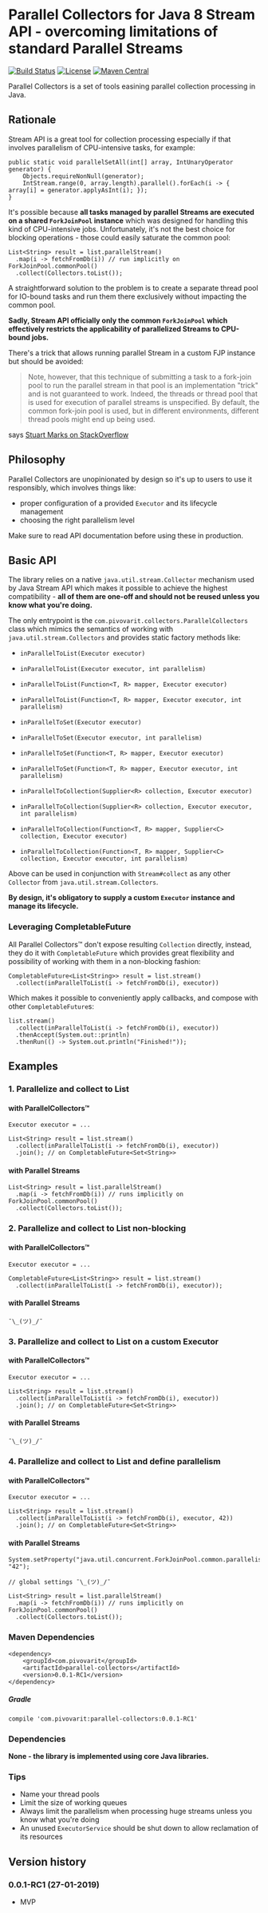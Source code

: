 # Parallel Collectors for Java 8 Stream API - overcoming limitations of standard Parallel Streams

[![Build Status](https://travis-ci.org/pivovarit/parallel-collectors.svg?branch=master)](https://travis-ci.org/pivovarit/parallel-collectors)
[![License](http://img.shields.io/:license-apache-blue.svg)](http://www.apache.org/licenses/LICENSE-2.0.html)
[![Maven Central](https://maven-badges.herokuapp.com/maven-central/com.pivovarit/parallel-collectors/badge.svg)](https://maven-badges.herokuapp.com/maven-central/com.pivovarit/parallel-collectors)

Parallel Collectors is a set of tools easining parallel collection processing in Java. 

## Rationale

Stream API is a great tool for collection processing especially if that involves parallelism of CPU-intensive tasks, for example:

    public static void parallelSetAll(int[] array, IntUnaryOperator generator) {
        Objects.requireNonNull(generator);
        IntStream.range(0, array.length).parallel().forEach(i -> { array[i] = generator.applyAsInt(i); });
    }
    
It's possible because **all tasks managed by parallel Streams are executed on a shared `ForkJoinPool` instance** which was designed for handling this kind of CPU-intensive jobs.
Unfortunately, it's not the best choice for blocking operations - those could easily saturate the common pool:

    List<String> result = list.parallelStream()
      .map(i -> fetchFromDb(i)) // run implicitly on ForkJoinPool.commonPool()
      .collect(Collectors.toList());

A straightforward solution to the problem is to create a separate thread pool for IO-bound tasks and run them there exclusively without impacting the common pool.

**Sadly, Stream API officially only the common `ForkJoinPool` which effectively restricts the applicability of parallelized Streams to CPU-bound jobs.**

There's a trick that allows running parallel Stream in a custom FJP instance but should be avoided:

> Note, however, that this technique of submitting a task to a fork-join pool to run the parallel stream in that pool is an implementation "trick" and is not guaranteed to work. Indeed, the threads or thread pool that is used for execution of parallel streams is unspecified. By default, the common fork-join pool is used, but in different environments, different thread pools might end up being used. 

says [Stuart Marks on StackOverflow](https://stackoverflow.com/questions/28985704/parallel-stream-from-a-hashset-doesnt-run-in-parallel/29272776#29272776)

## Philosophy

Parallel Collectors are unopinionated by design so it's up to users to use it responsibly, which involves things like:
- proper configuration of a provided `Executor` and its lifecycle management
- choosing the right parallelism level

Make sure to read API documentation before using these in production.

## Basic API

The library relies on a native `java.util.stream.Collector` mechanism used by Java Stream API which makes it possible to achieve the highest compatibility - **all of them are one-off and should not be reused unless you know what you're doing.**

The only entrypoint is the `com.pivovarit.collectors.ParallelCollectors` class which mimics the semantics of working with `java.util.stream.Collectors` 
and provides static factory methods like:

- `inParallelToList(Executor executor)`
- `inParallelToList(Executor executor, int parallelism)`


- `inParallelToList(Function<T, R> mapper, Executor executor)`
- `inParallelToList(Function<T, R> mapper, Executor executor, int parallelism)`


- `inParallelToSet(Executor executor)`
- `inParallelToSet(Executor executor, int parallelism)`


- `inParallelToSet(Function<T, R> mapper, Executor executor)`
- `inParallelToSet(Function<T, R> mapper, Executor executor, int parallelism)`


- `inParallelToCollection(Supplier<R> collection, Executor executor)`
- `inParallelToCollection(Supplier<R> collection, Executor executor, int parallelism)`


- `inParallelToCollection(Function<T, R> mapper, Supplier<C> collection, Executor executor)`
- `inParallelToCollection(Function<T, R> mapper, Supplier<C> collection, Executor executor, int parallelism)`

Above can be used in conjunction with `Stream#collect` as any other `Collector` from `java.util.stream.Collectors`.
 
**By design, it's obligatory to supply a custom `Executor` instance and manage its lifecycle.**

### Leveraging CompletableFuture

All Parallel Collectors™ don't expose resulting `Collection` directly, instead, they do it with `CompletableFuture` which provides great flexibility and possibility of working with them in a non-blocking fashion:

    CompletableFuture<List<String>> result = list.stream()
      .collect(inParallelToList(i -> fetchFromDb(i), executor))

Which makes it possible to conveniently apply callbacks, and compose with other `CompletableFuture`s:

    list.stream()
      .collect(inParallelToList(i -> fetchFromDb(i), executor))
      .thenAccept(System.out::println)
      .thenRun(() -> System.out.println("Finished!"));
      
## Examples

### 1. Parallelize and collect to List

#### with ParallelCollectors™

    Executor executor = ...

    List<String> result = list.stream()
      .collect(inParallelToList(i -> fetchFromDb(i), executor))
      .join(); // on CompletableFuture<Set<String>>

#### with Parallel Streams
    List<String> result = list.parallelStream()
      .map(i -> fetchFromDb(i)) // runs implicitly on ForkJoinPool.commonPool()
      .collect(Collectors.toList());
      
### 2. Parallelize and collect to List non-blocking

#### with ParallelCollectors™

    Executor executor = ...

    CompletableFuture<List<String>> result = list.stream()
      .collect(inParallelToList(i -> fetchFromDb(i), executor));
    
#### with Parallel Streams
    ¯\_(ツ)_/¯
      
### 3. Parallelize and collect to List on a custom Executor

#### with ParallelCollectors™

    Executor executor = ...

    List<String> result = list.stream()
      .collect(inParallelToList(i -> fetchFromDb(i), executor))
      .join(); // on CompletableFuture<Set<String>>
    
#### with Parallel Streams
    ¯\_(ツ)_/¯

### 4. Parallelize and collect to List and define parallelism

#### with ParallelCollectors™

    Executor executor = ...

    List<String> result = list.stream()
      .collect(inParallelToList(i -> fetchFromDb(i), executor, 42))
      .join(); // on CompletableFuture<Set<String>>
    
#### with Parallel Streams
    System.setProperty("java.util.concurrent.ForkJoinPool.common.parallelism", "42"); 
    
    // global settings ¯\_(ツ)_/¯
    
    List<String> result = list.parallelStream()
      .map(i -> fetchFromDb(i)) // runs implicitly on ForkJoinPool.commonPool()
      .collect(Collectors.toList());
   
### Maven Dependencies

    <dependency>
        <groupId>com.pivovarit</groupId>
        <artifactId>parallel-collectors</artifactId>
        <version>0.0.1-RC1</version>
    </dependency>


##### Gradle

    compile 'com.pivovarit:parallel-collectors:0.0.1-RC1'

### Dependencies

**None - the library is implemented using core Java libraries.**

### Tips

- Name your thread pools
- Limit the size of working queues
- Always limit the parallelism when processing huge streams unless you know what you're doing
- An unused `ExecutorService` should be shut down to allow reclamation of its resources

## Version history

### 0.0.1-RC1 (27-01-2019)

* MVP

